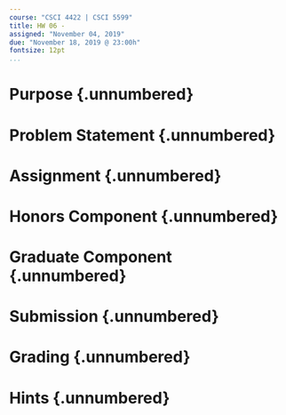 ```yaml
---
course: "CSCI 4422 | CSCI 5599"
title: HW 06 -
assigned: "November 04, 2019"
due: "November 18, 2019 @ 23:00h"
fontsize: 12pt
...
```


# Purpose {.unnumbered}

# Problem Statement {.unnumbered}

# Assignment {.unnumbered}

# Honors Component {.unnumbered}

# Graduate Component {.unnumbered}

# Submission {.unnumbered}

# Grading {.unnumbered}

# Hints {.unnumbered}
